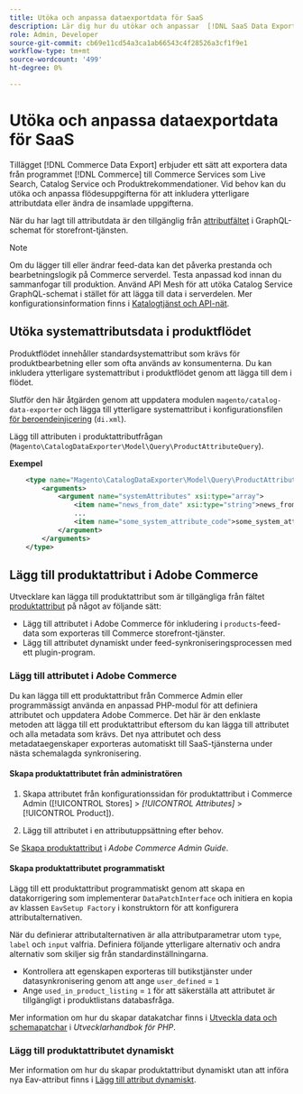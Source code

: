 ```yaml
---
title: Utöka och anpassa dataexportdata för SaaS
description: Lär dig hur du utökar och anpassar  [!DNL SaaS Data Export] feed-data.
role: Admin, Developer
source-git-commit: cb69e11cd54a3ca1ab66543c4f28526a3cf1f9e1
workflow-type: tm+mt
source-wordcount: '499'
ht-degree: 0%

---
```


# Utöka och anpassa dataexportdata för SaaS

Tillägget [!DNL Commerce Data Export] erbjuder ett sätt att exportera data från programmet [!DNL Commerce] till Commerce Services som Live Search, Catalog Service och Produktrekommendationer. Vid behov kan du utöka och anpassa flödesuppgifterna för att inkludera ytterligare attributdata eller ändra de insamlade uppgifterna.

När du har lagt till attributdata är den tillgänglig från [attributfältet](https://developer.adobe.com/commerce/services/graphql/catalog-service/products/#productviewattribute-type) i GraphQL-schemat för storefront-tjänsten.

>[!NOTE]
>
>Om du lägger till eller ändrar feed-data kan det påverka prestanda och bearbetningslogik på Commerce serverdel. Testa anpassad kod innan du sammanfogar till produktion. Använd API Mesh för att utöka Catalog Service GraphQL-schemat i stället för att lägga till data i serverdelen. Mer konfigurationsinformation finns i [Katalogtjänst och API-nät](../catalog-service/mesh.md).

## Utöka systemattributsdata i produktflödet

Produktflödet innehåller standardsystemattribut som krävs för produktbearbetning eller som ofta används av konsumenterna. Du kan inkludera ytterligare systemattribut i produktflödet genom att lägga till dem i flödet.

Slutför den här åtgärden genom att uppdatera modulen `magento/catalog-data-exporter` och lägga till ytterligare systemattribut i konfigurationsfilen [för beroendeinjicering](https://developer.adobe.com/commerce/php/development/build/dependency-injection-file/) (`di.xml`).

Lägg till attributen i produktattributfrågan (`Magento\CatalogDataExporter\Model\Query\ProductAttributeQuery`).

**Exempel**

```xml
    <type name="Magento\CatalogDataExporter\Model\Query\ProductAttributeQuery">
        <arguments>
            <argument name="systemAttributes" xsi:type="array">
                <item name="news_from_date" xsi:type="string">news_from_date</item>
                ...
                <item name="some_system_attribute_code">some_system_attribute_code</item>
            </argument>
        </arguments>
    </type>
```

## Lägg till produktattribut i Adobe Commerce

Utvecklare kan lägga till produktattribut som är tillgängliga från fältet [produktattribut](https://developer.adobe.com/commerce/services/graphql/catalog-service/products/#output-fields) på något av följande sätt:

- Lägg till attributet i Adobe Commerce för inkludering i `products`-feed-data som exporteras till Commerce storefront-tjänster.
- Lägg till attributet dynamiskt under feed-synkroniseringsprocessen med ett plugin-program.

### Lägg till attributet i Adobe Commerce

Du kan lägga till ett produktattribut från Commerce Admin eller programmässigt använda en anpassad PHP-modul för att definiera attributet och uppdatera Adobe Commerce. Det här är den enklaste metoden att lägga till ett produktattribut eftersom du kan lägga till attributet och alla metadata som krävs. Det nya attributet och dess metadataegenskaper exporteras automatiskt till SaaS-tjänsterna under nästa schemalagda synkronisering.

#### Skapa produktattributet från administratören

1. Skapa attributet från konfigurationssidan för produktattribut i Commerce Admin ([!UICONTROL Stores] > *[!UICONTROL Attributes]* > [!UICONTROL Product]).

1. Lägg till attributet i en attributuppsättning efter behov.

Se [Skapa produktattribut](https://experienceleague.adobe.com/en/docs/commerce-admin/catalog/product-attributes/create/attribute-product-create) i *Adobe Commerce Admin Guide*.

#### Skapa produktattributet programmatiskt

Lägg till ett produktattribut programmatiskt genom att skapa en datakorrigering som implementerar `DataPatchInterface` och initiera en kopia av klassen `EavSetup Factory` i konstruktorn för att konfigurera attributalternativen.

När du definierar attributalternativen är alla attributparametrar utom `type`, `label` och `input` valfria. Definiera följande ytterligare alternativ och andra alternativ som skiljer sig från standardinställningarna.

- Kontrollera att egenskapen exporteras till butikstjänster under datasynkronisering genom att ange `user_defined` = `1`
- Ange `used_in_product_listing` = `1` för att säkerställa att attributet är tillgängligt i produktlistans databasfråga.

Mer information om hur du skapar datakatchar finns i [Utveckla data och schemapatchar](https://developer.adobe.com/commerce/php/development/components/declarative-schema/patches/) i *Utvecklarhandbok för PHP*.

### Lägg till produktattributet dynamiskt

Mer information om hur du skapar produktattribut dynamiskt utan att införa nya Eav-attribut finns i [Lägg till attribut dynamiskt](add-attribute-dynamically.md).
